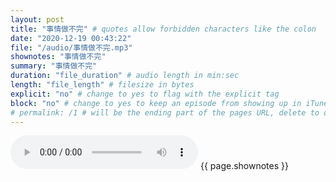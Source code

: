 ```yaml
---
layout: post
title: "事情做不完" # quotes allow forbidden characters like the colon
date: "2020-12-19 00:43:22"
file: "/audio/事情做不完.mp3"
shownotes: "事情做不完"
summary: "事情做不完"
duration: "file_duration" # audio length in min:sec
length: "file_length" # filesize in bytes
explicit: "no" # change to yes to flag with the explicit tag
block: "no" # change to yes to keep an episode from showing up in iTunes
# permalink: /1 # will be the ending part of the pages URL, delete to default to the title
---
```


<audio controls>
<source src="{{site.url}}{{site.baseurl}}{{ page.file }}" type="audio/x-mp3">
Your browser does not support the audio element.
</audio>
{{ page.shownotes }}
